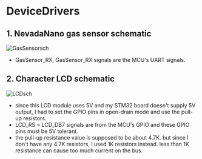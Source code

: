 # DeviceDrivers


## 1. NevadaNano gas sensor schematic

![GasSensorsch](https://user-images.githubusercontent.com/57129682/140460841-024fd175-b948-4580-989b-731239a00f9b.png)
- GasSensor_RX, GasSensor_RX signals are the MCU's UART signals.



## 2. Character LCD schematic

![LCDsch](https://user-images.githubusercontent.com/57129682/140460947-46b99565-3525-41fb-b86f-01279c1a6813.png)
- since this LCD module uses 5V and my STM32 board doesn't supply 5V output, I had to set the GPIO pins in open-drain mode and use the pull-up resistors. 
- LCD_RS ~ LCD_DB7 signals are from the MCU's GPIO and these GPIO pins must be 5V tolerant.
- the pull-up resistance value is supposed to be about 4.7K. but since I don't have any 4.7K resistors, I used 1K resistors instead. less than 1K resistance can cause too much current on the bus.

